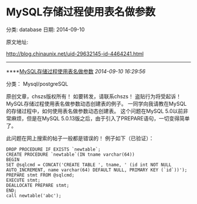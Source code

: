 # MySQL存储过程使用表名做参数

分类: database
日期: 2014-09-10

原文地址: 

http://blog.chinaunix.net/uid-29632145-id-4464241.html

------

****[MySQL存储过程使用表名做参数]() *2014-09-10 16:29:56*

分类： Mysql/postgreSQL

原创文章，chszs版权所有！
如要转发，请联系chszs！
盗贴行为将受起诉！
MySQL存储过程使用表名做参数动态创建表的例子。
一同学向我请教在MySQL的存储过程中，如何使用表名做参数动态创建表。
这个问题在MySQL 5.0以前非常麻烦，但是在MySQL 5.0.13版之后，由于引入了PREPARE语句，一切变得简单了。

此问题在网上搜索的帖子一般都是错误的！
例子如下（已验证）：

```
DROP PROCEDURE IF EXISTS `newtable`;  
CREATE PROCEDURE `newtable`(IN tname varchar(64))  
BEGIN  
SET @sqlcmd = CONCAT('CREATE TABLE ', tname, ' (id int NOT NULL AUTO_INCREMENT, name varchar(64) DEFAULT NULL, PRIMARY KEY (`id`))');  
PREPARE stmt FROM @sqlcmd;  
EXECUTE stmt;  
DEALLOCATE PREPARE stmt;  
END;  
call newtable('abc');  
```

